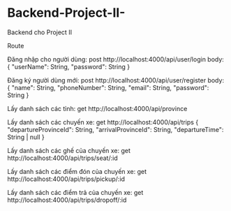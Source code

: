 # Backend-Project-II-
Backend cho Project II

Route

Đăng nhập cho người dùng: post
http://localhost:4000/api/user/login
body: {
    "userName": String,
    "password": String
}

Đăng ký người dùng mới: post
http://localhost:4000/api/user/register
body: {
    "name": String,
    "phoneNumber": String,
    "email": String,
    "password": String
}

Lấy danh sách các tỉnh: get
http://localhost:4000/api/province

Lấy danh sách các chuyến xe: get
http://localhost:4000/api/trips
{
    "departureProvinceId": String,
    "arrivalProvinceId": String,
    "departureTime": String | null
}

Lấy danh sách các ghế của chuyến xe: get
http://localhost:4000/api/trips/seat/:id

Lấy danh sách các điểm đón của chuyến xe: get
http://localhost:4000/api/trips/pickup/:id

Lấy danh sách các điểm trả của chuyến xe: get
http://localhost:4000/api/trips/dropoff/:id